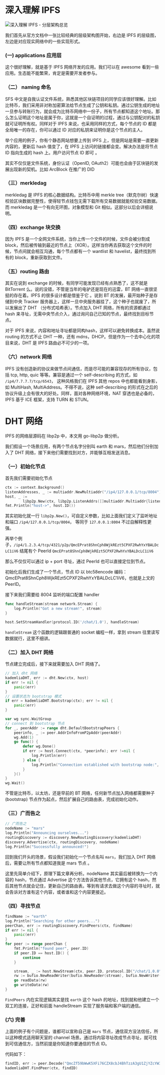 # 深入理解 IPFS 

![深入理解 IPFS - 分层架构总览](https://gitee.com/lzw657434763/pictures/raw/master/Blog/20211217151014.jpg)

我们首先从官方文档中一张比较经典的层级架构图开始，右边是 IPFS 的层级图，左边是对应现实网络中的一些实现形式。

### **(一) applications 应用层**

这个很好理解，就是基于 IPFS 网络开发的应用。我们可以在 awesome 看到一些应用。生态能不能繁荣，肯定是需要开发者参与。

### **（二） naming** **命名**

SFS 中文是自我认证文件系统，熟悉其他区块链项目的同学应该很好理解。比如比特币，我们采用非对称加密算法给节点生成了公钥和私钥。通过公钥生成的地址一旦参与转账行为，就会成为比特币网络中一份子，所有节点都知道这个地址。那么怎么证明这个地址是属于你，这就是一个自证明的过程，通过与公钥配对的私钥就可证明所有权。同样对于 IPFS 来说，也采用同样的方式，每个节点的 ID 都是全局唯一的存在，你可以通过 ID 对应的私钥来证明你是这个节点的主人。

举个应用的例子，你有个静态网站想要上传到 IPFS 上，但是网站是需要一直更新内容的，更新后 hash 值变了，在 IPFS 上访问的链接都会变。解决办法是将节点 ID 指向生成的 hash 上。用户访问节点 ID 即可 。

其实不仅仅是文件系统，身份认证（OpenID, OAuth2）可能也会由于区块链的发展出现新的契机。比如 ArcBlock 在推广的 DID

### **（三）merkledag**

merkledag 是 IPFS 的核心数据结构。比特币中用 merkle tree（默克尔树）快速校验区块数据完整性，使得轻节点钱包无需下载所有交易数据就能校验交易数据。而 merkledag 是一个有向无环图，对象模型和 Git 相似。这部分以后会详细说明。

### **（四）exchange 块交换**

因为 IPFS 是一个全网文件系统，当你上传一个文件的时候，文件会被分割成 block，然后被传输到最近的节点上（XOR）。这样当你再去获取这个文件的时候，节点间就会相互沟通，每个节点都有一个 wantlist 和 havelist，最终找到所有的 block，重新获取到文件。

### **（五）routing 路由**

其实在说到 exchange 的时候，有同学可能发现已经有点熟悉了，这不就是 BitTorrent 么。说的没错，不管是当年的电驴还是现在的迅雷，BT 网络一直很坚挺的存在着。IPFS 的很多设计都是借鉴于它 。说到 BT 的发展，最开始种子是存储到中央 Tracker 服务器上，这样一旦中央服务器挂了，这个种子也就废了，所以发展出了 DHT （分布式哈希表）。节点加入 DHT 网络，所有的资源都通过 hash 来寻址，无需中央节点介入，通过询问自己已知的节点，最终找到目标节点。

对于 IPFS 来说，内容和地址寻址都是同构hash，这样可以避免转换成本。虽然说 routing 的方式不止 DHT 一种，还有 mdns，DHCP。但是作为一个去中心化的项目来说，DHT 是 IPFS 路由必不可少的一项。

### **（六）network 网络**

IPFS 没有创造新的协议来做节点间通信，而是尽可能的兼容现存的所有协议，包括 tcp, http, quic 等等。兼容是通过一个 self-describing 的方式，如 `/ip4/7.7.7.7/tcp/6543`， 这种风格我们在 IPFS 其他 repos 中也都能看到身影，如 MultiHash, MultiAddress。不得不说，这种 self-describing 的形式在之后的协议升级上会有很大的好处。同样，面对各种网络环境，NAT 穿透也是必备的，IPFS 基于 ICE 框架，支持 TURN 和 STUN。





# DHT 网络

IPFS 的网络层源码在 libp2p 中，本文用 go-libp2p 做分析。

我们假设一个场景应用，有两个节点名字分别叫 earth 和 mars，然后他们分别加入了 DHT 网络，接下来他们需要找到对方，并能够互相发送消息。

### **（一）初始化节点**

首先我们需要初始化节点

```go
ctx := context.Background()
listenAddresses, _ := multiaddr.NewMultiaddr("/ip4/127.0.0.1/tcp/8004")
host, _ := 
		libp2p.New(ctx, libp2p.ListenAddrs([]multiaddr.Multiaddr{listenAddresses}...))
fmt.Println("host->", host.ID())
```

其实初始化就一行 `libp2p.New()`，可自定义参数，比如上面我们定义了监听地址和端口 `/ip4/127.0.0.1/tcp/8004`， 等同于 `127.0.0.1:8004` 不过自解释性更强。

再举个例子，`/ip4/1.2.3.4/tcp/4321/p2p/QmcEPrat8ShnCph8WjkREzt5CPXF2RwhYxYBALDcLC1iV6` 结尾有个 PeerId `QmcEPrat8ShnCph8WjkREzt5CPXF2RwhYxYBALDcLC1iV6`



那么不仅仅可以通过 ip + port 寻址，通过 PeerId 也可以直接定位到节点。

初始化后我们生成了一个节点，节点 ID 以 btc58encode 编码：QmcEPrat8ShnCph8WjkREzt5CPXF2RwhYxYBALDcLC1iV6，也就是上文的 PeerID。



接下来我们需要给 8004 监听的端口配置 handler

```go
func handleStream(stream network.Stream) {
	log.Println("Got a new stream!", stream)
}

host.SetStreamHandler(protocol.ID('/chat/1.0'), handleStream)
```

`handleStream` 这个函数的逻辑跟普通的 socket 编程一样，拿到 stream 往里读写数据就行，这里不细讲。



### **（二）加入 DHT 网络**

节点建立完成后，接下来就需要加入 DHT 网络了。

```go
// 加入 dht 网络
kademliaDHT, err := dht.New(ctx, host)
if err != nil {
	panic(err)
}
// 设置状态为 bootstrap 模式
if err = kademliaDHT.Bootstrap(ctx); err != nil {
	panic(err)
}

var wg sync.WaitGroup
// connect 到 bootstrap 节点
for _, peerAddr := range dht.DefaultBootstrapPeers {
	peerinfo, _ := peer.AddrInfoFromP2pAddr(peerAddr)
	wg.Add(1)
	go func() {
		defer wg.Done()
		if err := host.Connect(ctx, *peerinfo); err !=nil {
			log.Println(err)
		} else {
			log.Println("Connection established with bootstrap node:", *peerinfo)
		}
	}()
}
wg.Wait()
```

不管是比特币，以太坊，还是早前的 BT 网络，任何新节点加入网络都需要种子 (bootstrap) 节点作为起点，然后扩展自己的路由表，完成初始化动作。



### **（三）广而告之**

```go
// 广而告之
nodeName := "mars"
log.Println("Announcing ourselves...")
routingDiscovery := discovery.NewRoutingDiscovery(kademliaDHT)
discovery.Advertise(ctx, routingDiscovery, nodeName)
log.Println("Successfully announced!")
```

回到我们开头的场景，假设我们初始化一个节点名叫 `mars`，我们加入 DHT 网络后，需要让所有节点都知道我是 mars 节点 。

这里先简单介绍下，原理下篇文章再分析。nodeName 其实最后被转换为一个内容的 hash，节点通过 Advertise 这个方法告诉其他节点，它拥有这个 hash，然后其他节点就会记住，更新自己的路由表。等到有请求去做这个内容的寻址时，就会告诉对方谁有这个内容，或者谁和这个内容更接近。

### **（四）寻找节点**

```go
findName := "earth"
log.Println("Searching for other peers...")
peerChan, err := routingDiscovery.FindPeers(ctx, findName)
if err != nil {
	panic(err)
}
for peer := range peerChan {
	fmt.Println("found peer", peer.ID)
	if peer.ID == host.ID() {
		continue
	}

	stream, _ := host.NewStream(ctx, peer.ID, protocol.ID("/chat/1.0.0"))
	rw := bufio.NewReadWriter(bufio.NewReader(stream), bufio.NewWriter(stream))
	go readData(rw)
	go writeData(rw)
}
```

`FindPeers` 内在实现逻辑其实是找 `earth` 这个 hash 的地址，找到就和他建立一个双工的连接，正好和前面 handleStream 实现了服务端和客户端的通信。



### **(六) 完善**

上面的例子有个问题是，谁都可以宣称自己是 `mars` 节点，通信双方没法信任，所以这种模式适用聊天室的 channel 场景。通过将内容寻址改成节点寻址，就可找到可信通信方，当然前提是你知道你要通信的节点 ID。

代码如下：

```go
findID, err := peer.Decode("QmcZf59bWwK5XFi76CZX8cbJ4BhTzzA3gU1ZjYZcYW3dw1")
kademliaDHT.FindPeer(ctx, findID)
```